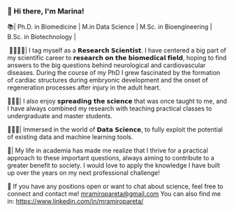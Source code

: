 ### 👋 Hi there, I'm Marina!

📚| Ph.D. in Biomedicine ⁣| M.in Data Science | M.Sc. in Bioengineering | B.Sc. in Biotechnology |

⁣
🔬👩🏻‍🔬| I tag myself as a 𝗥𝗲𝘀𝗲𝗮𝗿𝗰𝗵 𝗦𝗰𝗶𝗲𝗻𝘁𝗶𝘀𝘁. I have centered a big part of my scientific career to 𝗿𝗲𝘀𝗲𝗮𝗿𝗰𝗵 𝗼𝗻 𝘁𝗵𝗲 𝗯𝗶𝗼𝗺𝗲𝗱𝗶𝗰𝗮𝗹 𝗳𝗶𝗲𝗹𝗱, hoping to find answers to the big questions behind neurological and cardiovascular diseases.⁣ ⁣During the course of my PhD I grew fascinated by the formation of cardiac structures during embryonic development and the onset of regeneration processes after injury in the adult heart. 


👩🏻‍🏫| I also enjoy 𝘀𝗽𝗿𝗲𝗮𝗱𝗶𝗻𝗴 𝘁𝗵𝗲 𝘀𝗰𝗶𝗲𝗻𝗰𝗲 that was once taught to me, and I have always combined my research with teaching practical classes to undergraduate and master students.


👩🏻‍💻| Immersed in the world of 𝗗𝗮𝘁𝗮 𝗦𝗰𝗶𝗲𝗻𝗰𝗲, to fully exploit the potential of existing data and machine learning tools.
⁣⁣

🎯| My life in academia has made me realize that I thrive for a practical approach to these important questions, always aiming to contribute to a greater benefit to society. I would love to apply the knowledge I have built up over the years on my next professional challenge!⁣⁣
⁣⁣

📨 If you have any positions open or want to chat about science, feel free to connect and contact me! mramiropareta@gmail.com
You can also find me in: https://www.linkedin.com/in/mramiropareta/

